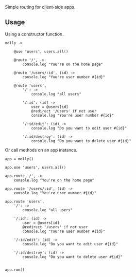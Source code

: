 Simple routing for client-side apps.

## Usage

Using a constructor function.

    molly ->
    
        @use 'users', users.all()
        
        @route '/', ->
            console.log "You're on the home page"

        @route '/users/:id', (id) ->
            console.log "You're user number #{id}"

        @route 'users',
            '/': -> 
                console.log "all users"

            '/:id': (id) ->
                user = @users[id]
                @redirect '/users' if not user
                console.log "You're user number #{id}"

            '/:id/edit': (id) ->
                console.log "Do you want to edit user #{id}"

            '/:id/destroy': (id) ->
                console.log "Do you want to delete user #{id}"
                

Or call methods on an app instance.

    app = molly()
    
    app.use 'users', users.all()

    app.route '/', ->
        console.log "You're on the home page"

    app.route '/users/:id', (id) ->
        console.log "You're user number #{id}"

    app.route 'users',
        '/': -> 
            console.log "all users"

        '/:id': (id) -> 
            user = @users[id]
            @redirect '/users' if not user
            console.log "You're user number #{id}"

        '/:id/edit': (id) ->
            console.log "Do you want to edit user #{id}"

        '/:id/destroy': (id) ->
            console.log "Do you want to delete user #{id}"


    app.run()
    

